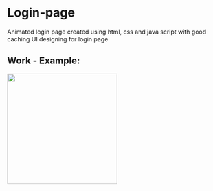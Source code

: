 # Login-page
Animated login page created using html, css and java script with good caching UI designing for login page 


## Work - Example:

<img src="!(https://github.com/CodewithRajDeep/Login-page/blob/master/images/final%20page%20image.png)" width="256"/> 
